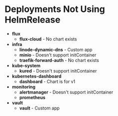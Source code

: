 # Deployments Not Using HelmRelease

- **flux**
    - **flux-cloud** - No chart exists
- **infra**
    - **linode-dynamic-dns** - Custom app
    - **minio** - Doesn't support initContainer
    - **traefik-forward-auth** - No chart exists
- **kube-system**
    - **kured** - Doesn't support initContainer
- **kubernetes-dashboard**
    - **dashboard** - Chart is for v1
- **monitoring**
    - **alertmanager** - Doesn't support initContainer
    - **prometheus**
- **vault**
    - **vault** - Custom app
    

